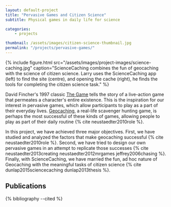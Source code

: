 ```yaml
---
layout: default-project
title: "Pervasive Games and Citizen Science"
subtitle: Physical games in daily life for science

categories:
    - projects

thumbnail: /assets/images/citizen-science-thumbnail.jpg
permalink: "/projects/pervasive-games/"
---
```


{% include figure.html src="/assets/images/project-images/science-caching.jpg" caption="ScienceCaching combines the fun of geocaching with the science of citizen science. Larry uses the ScienceCaching app (left) to find the site (centre), and opening the cache (right), he finds the tools for completing the citizen science task." %}

David Fincher's 1997 classic [The Game](http://www.imdb.com/title/tt0119174/) tells the story of a live-action game that permeates a character's entire existence. This is the inspiration for our interest in pervasive games, which allow participants to play as a part of their everyday lives. [Geocaching](http://geocaching.com), a real-life scavenger hunting game, is perhaps the most successful of these kinds of games, allowing people to play as part of their daily routine {% cite neustaedter2010role %}.

In this project, we have achieved three major objectives. First, we have studied and analyzed the factors that make geocaching successful {% cite neustaedter2010role %}. Second, we have tried to design our own pervasive games in an attempt to replicate those successes {% cite neustaedter2013creating neustaedter2012mrgames jeffrey2006chasing %}. Finally, with ScienceCaching, we have married the fun, ad hoc nature of Geocaching with the meaningful tasks of citizen science {% cite dunlap2015sciencecaching dunlap2013thesis %}.

## Publications

{% bibliography --cited %}

